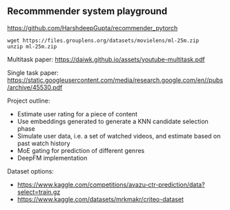 ## Recommmender system playground

https://github.com/HarshdeepGupta/recommender_pytorch

```
wget https://files.grouplens.org/datasets/movielens/ml-25m.zip
unzip ml-25m.zip
```

Multitask paper:
https://daiwk.github.io/assets/youtube-multitask.pdf

Single task paper:
https://static.googleusercontent.com/media/research.google.com/en//pubs/archive/45530.pdf

Project outline:

- Estimate user rating for a piece of content
- Use embeddings generated to generate a KNN candidate selection phase
- Simulate user data, i.e. a set of watched videos, and estimate based on past watch history
- MoE gating for prediction of different genres
- DeepFM implementation

Dataset options:
- https://www.kaggle.com/competitions/avazu-ctr-prediction/data?select=train.gz
- https://www.kaggle.com/datasets/mrkmakr/criteo-dataset